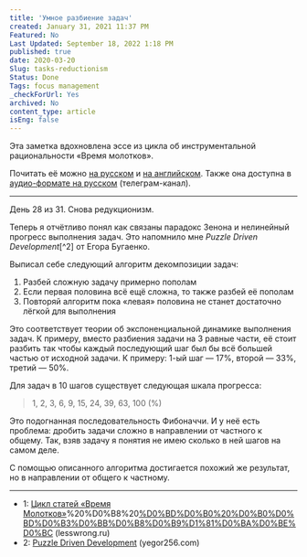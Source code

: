 ```yaml
---
title: 'Умное разбиение задач'
created: January 31, 2021 11:37 PM
Featured: No
Last Updated: September 18, 2022 1:18 PM
published: true
date: 2020-03-20
Slug: tasks-reductionism
Status: Done
Tags: focus management
_checkForUrl: Yes
archived: No
content_type: article
isEng: false
---
```


Эта заметка вдохновлена эссе из цикла об инструментальной рациональности «Время молотков».

Почитать её можно [на русском](https://lesswrong.ru/w/%D0%92%D1%80%D0%B5%D0%BC%D1%8F_%D0%BC%D0%BE%D0%BB%D0%BE%D1%82%D0%BA%D0%B0) и [на английском](https://www.lesswrong.com/s/qRxTKm7DAftSuTGvj). Также она доступна в [аудио-формате на русском](https://t.me/soundlikeaplan) (телеграм-канал).

---

День 28 из 31. Снова редукционизм.

Теперь я отчётливо понял как связаны парадокс Зенона и нелинейный прогресс выполнения задач. Это напомнило мне *Puzzle Driven Development*[^2] от Егора Бугаенко.

Выписал себе следующий алгоритм декомпозиции задач:

1. Разбей сложную задачу примерно пополам
2. Если первая половина всё ещё сложна, то также разбей её пополам
3. Повторяй алгоритм пока «левая» половина не станет достаточно лёгкой для выполнения

Это соответствует теории об экспоненциальной динамике выполнения задач. К примеру, вместо разбиения задачи на 3 равные части, её стоит разбить так чтобы каждый последующий шаг был бы всё большей частью от исходной задачи. К примеру: 1-ый шаг — 17%, второй — 33%, третий — 50%.

Для задач в 10 шагов существует следующая шкала прогресса:

> 1, 2, 3, 6, 9, 15, 24, 39, 63, 100 (%)
> 

Это подогнанная последовательность Фибоначчи. И у неё есть проблема: дробить задачи сложно в направлении от частного к общему. Так, взяв задачу я понятия не имею сколько в ней шагов на самом деле.

С помощью описанного алгоритма достигается похожий же результат, но в направлении от общего к частному.

---

- 1: [Цикл статей «Время Молотков»](https://lesswrong.ru/w/%D0%92%D1%80%D0%B5%D0%BC%D1%8F_%D0%BC%D0%BE%D0%BB%D0%BE%D1%82%D0%BA%D0%B0)%20%D0%B8%20[%D0%BD%D0%B0%20%D0%B0%D0%BD%D0%B3%D0%BB%D0%B8%D0%B9%D1%81%D0%BA%D0%BE%D0%BC](https://www.lesswrong.com/s/qRxTKm7DAftSuTGvj) (lesswrong.ru)
- 2: [Puzzle Driven Development](https://www.yegor256.com/2010/03/04/pdd.html) (yegor256.com)